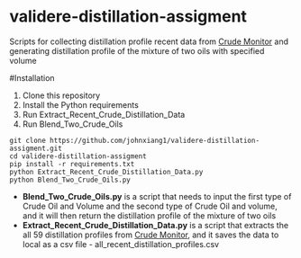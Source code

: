 # validere-distillation-assigment

Scripts for collecting distillation profile recent data from [Crude Monitor](https://www.crudemonitor.ca/home.php) and generating distillation profile of the mixture of two oils with specified volume

#Installation
1. Clone this repository
2. Install the Python requirements
3. Run Extract_Recent_Crude_Distillation_Data
4. Run Blend_Two_Crude_Oils

```
git clone https://github.com/johnxiang1/validere-distillation-assigment.git
cd validere-distillation-assigment
pip install -r requirements.txt
python Extract_Recent_Crude_Distillation_Data.py
python Blend_Two_Crude_Oils.py
```

- **Blend_Two_Crude_Oils.py** is a script that needs to input the first type of Crude Oil and Volume and the second type of Crude Oil and volume, and it will then return the distillation profile of the mixture of two oils
- **Extract_Recent_Crude_Distillation_Data.py** is a script that extracts the all 59 distillation profiles from [Crude Monitor](https://www.crudemonitor.ca/home.php), and it saves the data to local as a csv file - all_recent_distillation_profiles.csv
